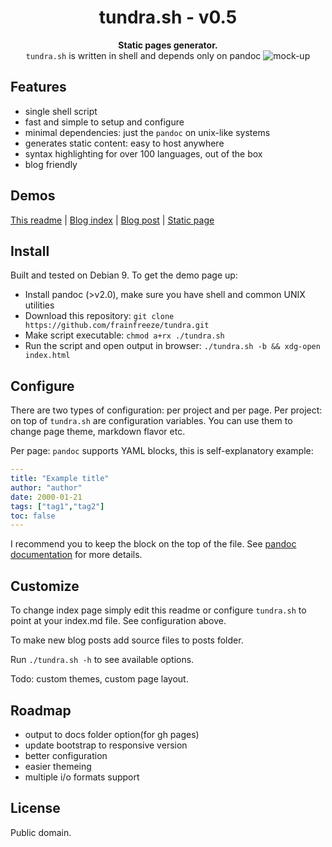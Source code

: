 <h1 align="center">tundra.sh - v0.5</h1>
<div align="center">
  <strong>Static pages generator.</strong>
</div>
<div align="center">
  <code>tundra.sh</code> is written in shell and depends only on pandoc
  <img alt="mock-up" src="https://i.imgur.com/uxQfPeE.png">
</div>

## Features
- single shell script
- fast and simple to setup and configure
- minimal dependencies: just the `pandoc` on unix-like systems
- generates static content: easy to host anywhere
- syntax highlighting for over 100 languages, out of the box
- blog friendly

## Demos
[This readme](https://frainfreeze.github.io/tundra/) | [Blog index](https://frainfreeze.github.io/tundra/posts/index.html) | [Blog post](https://frainfreeze.github.io/tundra/posts/post0.html) | [Static page](https://frainfreeze.github.io/tundra/pages/bookshelf.html)

## Install
Built and tested on Debian 9. To get the demo page up:
- Install pandoc (>v2.0), make sure you have shell and common UNIX utilities
- Download this repository: `git clone https://github.com/frainfreeze/tundra.git`
- Make script executable: `chmod a+rx ./tundra.sh`
- Run the script and open output in browser: `./tundra.sh -b && xdg-open index.html`

## Configure
There are two types of configuration: per project and per page.
Per project: on top of `tundra.sh` are configuration variables.
You can use them to change page theme, markdown flavor etc.

Per page: `pandoc` supports YAML blocks, this is self-explanatory example:

```yaml
---
title: "Example title"
author: "author"
date: 2000-01-21
tags: ["tag1","tag2"]
toc: false
---
```

I recommend you to keep the block on the top of the file. 
See [pandoc documentation](https://pandoc.org/MANUAL.html#extension-yaml_metadata_block) for more details.

## Customize
To change index page simply edit this readme or configure `tundra.sh` 
to point at your index.md file. See configuration above.

To make new blog posts add source files to posts folder.

Run `./tundra.sh -h` to see available options.

Todo: custom themes, custom page layout.

## Roadmap
- output to docs folder option(for gh pages)
- update bootstrap to responsive version
- better configuration
- easier themeing
- multiple i/o formats support

## License
Public domain.